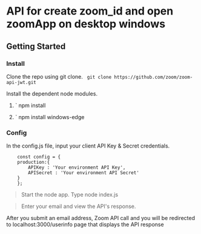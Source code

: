 # API for create zoom_id and open zoomApp on desktop windows

>

## Getting Started

### Install

Clone the repo using git clone.
` git clone https://github.com/zoom/zoom-api-jwt.git`

Install the dependent node modules.

1. ` npm install

2. ` npm install windows-edge

### Config

 In the config.js file, input your client API Key & Secret credentials.
``` 
	const config = {
	production:{	
		APIKey : 'Your environment API Key',
		APISecret : 'Your environment API Secret'
	}
    };
```
> Start the node app.
Type node index.js

> Enter your email and view the API's response.

After you submit an email address, Zoom API call and you will be redirected to localhost:3000/userinfo page that displays the API response




